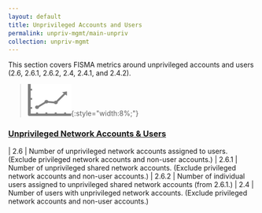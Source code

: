 ```yaml
---
layout: default
title: Unprivileged Accounts and Users
permalink: unpriv-mgmt/main-unpriv
collection: unpriv-mgmt
---
```

This section covers FISMA metrics around unprivileged accounts and users (2.6, 2.6.1, 2.6.2, 2.4, 2.4.1, and 2.4.2). 

>![Chart logo](../img/graph.png){:style="width:8%;"}

### [Unprivileged Network Accounts & Users](collection-26-24)

| 2.6 | Number of unprivileged network accounts assigned to users. (Exclude privileged network accounts and non-user accounts.)
| 2.6.1 | Number of unprivileged shared network accounts. (Exclude privileged network accounts and non-user accounts.)
| 2.6.2 | Number of individual users assigned to unprivileged shared network accounts (from 2.6.1.)
| 2.4 | Number of users with unprivileged network accounts. (Exclude privileged network accounts and non-user accounts.)
